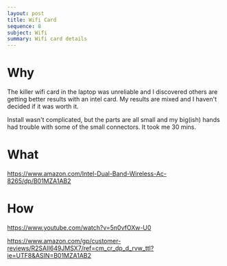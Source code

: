 ```yaml
---
layout: post
title: Wifi Card
sequence: 8
subject: Wifi
summary: Wifi card details
---
```


# Why
The killer wifi card in the laptop was unreliable and I discovered others are getting better results with an intel card.  My results are mixed and I haven't decided if it was worth it.

Install wasn't complicated, but the parts are all small and my big(ish) hands had trouble with some of the small connectors. It took me 30 mins.

# What
<https://www.amazon.com/Intel-Dual-Band-Wireless-Ac-8265/dp/B01MZA1AB2>

# How
<https://www.youtube.com/watch?v=5n0vfOXw-U0>

<https://www.amazon.com/gp/customer-reviews/R2SAII649JMSX7/ref=cm_cr_dp_d_rvw_ttl?ie=UTF8&ASIN=B01MZA1AB2>